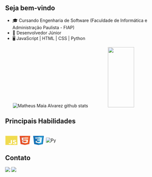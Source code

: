 ## Seja bem-vindo

- 🎓 Cursando Engenharia de Software (Faculdade de Informática e Administração Paulista - FIAP)
- 💼 Desenvolvedor Júnior
- 🖥️ JavaScript | HTML | CSS  | Python

<div align="center">  
    <img width="49%" height="195px" src="https://github-readme-stats.vercel.app/api?username=witalonrodrigues&show_icons=true&count_private=true&hide_border=true&title_color=00bfbf&icon_color=00bfbf&text_color=c9d1d9&bg_color=0d1117" alt="Matheus Maia Alvarez github stats" /> 
    <img width="41%" height="195px" src="https://github-readme-stats.vercel.app/api/top-langs/?username=witalonrodrigues&layout=compact&hide_border=true&title_color=00bfbf&text_color=00bfbf&bg_color=0d1117" />
  </div>

  <div>
    <h2>Principais Habilidades</h2>
 <div style="display: inline_block"><br>
   <img align="center" alt="Js" height="30" width="40" src="https://raw.githubusercontent.com/devicons/devicon/master/icons/javascript/javascript-plain.svg">
   <img align="center" alt="HTML" height="30" width="40" src="https://raw.githubusercontent.com/devicons/devicon/master/icons/html5/html5-original.svg">
   <img align="center" alt="CSS" height="30" width="40" src="https://raw.githubusercontent.com/devicons/devicon/master/icons/css3/css3-original.svg">
    <img align="center" alt="Py" height="30" width="40" src="https://cdn.jsdelivr.net/gh/devicons/devicon@latest/icons/python/python-original.svg">
 </div>
   </div>
   <div> 
    <h2>Contato</h2> 
   <a href="https://www.linkedin.com/in/witalon-antonio-rodrigues-87ba692b5/" target="_blank"><img src="https://img.shields.io/badge/-LinkedIn-%230077B5?style=for-the-badge&logo=linkedin&logoColor=white" target="_blank"></a> 
     <a href="https://www.instagram.com/witalonn/" target="_blank"><img src="https://img.shields.io/badge/-Instagram-%23E4405F?style=for-the-badge&logo=instagram&logoColor=white" target="_blank"></a>
 </div>
